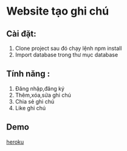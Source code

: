 # Website tạo ghi chú
## Cài đặt:

1. Clone project sau đó chạy lệnh npm install
2. Import database trong thư mục database

## Tính năng :

1. Đăng nhập,đăng ký
1. Thêm,xóa,sửa ghi chú
2. Chia sẻ ghi chú
3. Like ghi chú

## Demo

[heroku](https://note999.herokuapp.com/)
